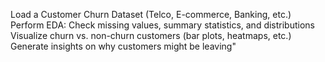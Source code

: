 Load a Customer Churn Dataset (Telco, E-commerce, Banking, etc.) Perform EDA: Check missing values, summary statistics, and distributions Visualize churn vs. non-churn customers (bar plots, heatmaps, etc.) Generate insights on why customers might be leaving"
